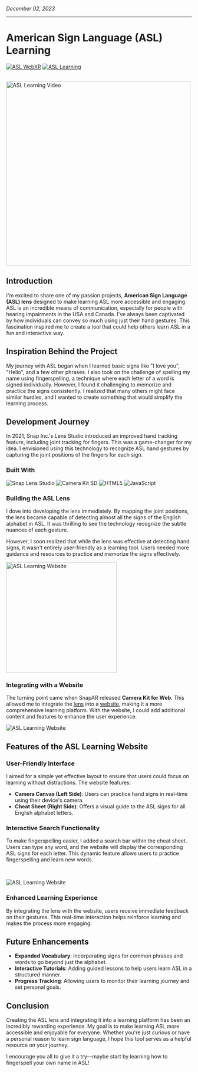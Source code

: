 *December 02, 2023*
***
# American Sign Language (ASL) Learning

<a href="https://asl.atitkharel.com.np" target="_blank"><img src="https://img.shields.io/badge/Live%20Demo-WebXR-E1101A" alt="ASL WebXR"></a>
<a href="https://lens.snapchat.com/17e9115780384a2288fe14f54d7e1b54" target="_blank"><img src="https://img.shields.io/badge/Snapchat-Lens-FFFC00" alt="ASL Learning"></a>

</br>
<img style="height:500px;max-width:500px;width: expression(this.width > 500 ? 500: true);" src="https://media3.giphy.com/media/PTb1liSXPYPya2DTkS/giphy.gif?cid=790b7611fc4da349ca9310a888247ab9c8de472335e873c0&rid=giphy.gif&ct=g" alt="ASL Learning Video"/>

## Introduction

I'm excited to share one of my passion projects, **American Sign Language (ASL) lens** designed to make learning ASL more accessible and engaging. ASL is an incredible means of communication, especially for people with hearing impairments in the USA and Canada. I've always been captivated by how individuals can convey so much using just their hand gestures. This fascination inspired me to create a tool that could help others learn ASL in a fun and interactive way.

## Inspiration Behind the Project

My journey with ASL began when I learned basic signs like "I love you", "Hello", and a few other phrases. I also took on the challenge of spelling my name using fingerspelling, a technique where each letter of a word is signed individually. However, I found it challenging to memorize and practice the signs consistently. I realized that many others might face similar hurdles, and I wanted to create something that would simplify the learning process.

## Development Journey

In 2021, Snap Inc.'s Lens Studio introduced an improved hand tracking feature, including joint tracking for fingers. This was a game-changer for my idea. I envisioned using this technology to recognize ASL hand gestures by capturing the joint positions of the fingers for each sign.

### Built With

![Snap Lens Studio](https://img.shields.io/badge/Snap%20Lens%20Studio-FFFC00?style=for-the-badge&logo=snapchat&logoColor=black)
![Camera Kit SD](https://img.shields.io/badge/CameraKit%20SDK-12A7B2?style=for-the-badge&logo=snapchat&logoColor=white) 
![HTML5](https://img.shields.io/badge/HTML5-E34F26?style=for-the-badge&logo=html5&logoColor=white)
![JavaScript](https://img.shields.io/badge/JavaScript-F7DF1E?style=for-the-badge&logo=javascript&logoColor=black)

### Building the ASL Lens

I dove into developing the lens immediately. By mapping the joint positions, the lens became capable of detecting almost all the signs of the English alphabet in ASL. It was thrilling to see the technology recognize the subtle nuances of each gesture.

However, I soon realized that while the lens was effective at detecting hand signs, it wasn't entirely user-friendly as a learning tool. Users needed more guidance and resources to practice and memorize the signs effectively.

<img src="https://media3.giphy.com/media/PTb1liSXPYPya2DTkS/giphy.gif?cid=790b7611fc4da349ca9310a888247ab9c8de472335e873c0&rid=giphy.gif&ct=g" alt="ASL Learning Website" height = 300/>

### Integrating with a Website

The turning point came when SnapAR released **Camera Kit for Web**. This allowed me to integrate the [lens](https://lens.snapchat.com/17e9115780384a2288fe14f54d7e1b54) into a [website](https://asl.atitkharel.com.np), making it a more comprehensive learning platform. With the website, I could add additional content and features to enhance the user experience.

![ASL Learning Website](https://media4.giphy.com/media/v1.Y2lkPTc5MGI3NjExcHQ2MTlwOHF6Zmo1eDVxZWFkcXNtcmcxYW44bWh6NTZsYzh6MTFvaSZlcD12MV9pbnRlcm5hbF9naWZfYnlfaWQmY3Q9Zw/XZMuEsZh6hyqicziKU/giphy.webp)

## Features of the ASL Learning Website

### User-Friendly Interface

I aimed for a simple yet effective layout to ensure that users could focus on learning without distractions. The website features:

- **Camera Canvas (Left Side)**: Users can practice hand signs in real-time using their device's camera.
- **Cheat Sheet (Right Side)**: Offers a visual guide to the ASL signs for all English alphabet letters.

### Interactive Search Functionality

To make fingerspelling easier, I added a search bar within the cheat sheet. Users can type any word, and the website will display the corresponding ASL signs for each letter. This dynamic feature allows users to practice fingerspelling and learn new words.
  
</br>

![ASL Learning Website](https://media3.giphy.com/media/v1.Y2lkPTc5MGI3NjExbHFkcWk1a3ZlbHp3ZTNlZGd1Y2NzbXJ2eDR0djhvajZ5MTVhbmdjdyZlcD12MV9pbnRlcm5hbF9naWZfYnlfaWQmY3Q9Zw/W7Vj6ZayGjBKcXfQyQ/giphy.webp)

### Enhanced Learning Experience

By integrating the lens with the website, users receive immediate feedback on their gestures. This real-time interaction helps reinforce learning and makes the process more engaging.

## Future Enhancements

- **Expanded Vocabulary**: Incorporating signs for common phrases and words to go beyond just the alphabet.
- **Interactive Tutorials**: Adding guided lessons to help users learn ASL in a structured manner.
- **Progress Tracking**: Allowing users to monitor their learning journey and set personal goals.

## Conclusion

Creating the ASL lens and integrating it into a learning platform has been an incredibly rewarding experience. My goal is to make learning ASL more accessible and enjoyable for everyone. Whether you're just curious or have a personal reason to learn sign language, I hope this tool serves as a helpful resource on your journey.

I encourage you all to give it a try—maybe start by learning how to fingerspell your own name in ASL!